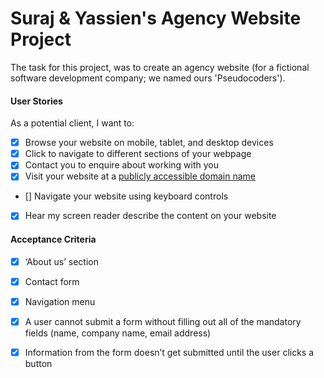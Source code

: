 # Suraj & Yassien's Agency Website Project

The task for this project, was to create an agency website (for a fictional software development company; we named ours 'Pseudocoders').

#### User Stories

As a potential client, I want to:

* [x] Browse your website on mobile, tablet, and desktop devices
* [x] Click to navigate to different sections of your webpage
* [x] Contact you to enquire about working with you
* [x] Visit your website at a [publicly accessible domain name](https://fac25.github.io/week2-markup-Suraj-Yassien/)
* [] Navigate your website using keyboard controls
* [x] Hear my screen reader describe the content on your website


#### Acceptance Criteria 

* [x] ‘About us’ section
* [x] Contact form
* [x] Navigation menu
* [x] A user cannot submit a form without filling out all of the mandatory fields (name, company name, email address)
* [x] Information from the form doesn’t get submitted until the user clicks a button


